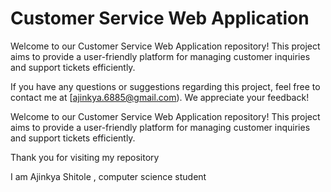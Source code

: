 # Customer Service Web Application

Welcome to our Customer Service Web Application repository! This project aims to provide a user-friendly platform for managing customer inquiries and support tickets efficiently.

If you have any questions or suggestions regarding this project, feel free to contact me at [ajinkya.6885@gmail.com). We appreciate your feedback!

Welcome to our Customer Service Web Application repository! This project aims to provide a user-friendly platform for managing customer inquiries and support tickets efficiently.


Thank you for visiting my repository

I am Ajinkya Shitole , computer science student 

